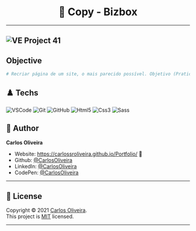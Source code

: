 <h1 align="center"> 🏴󠁧󠁢󠁥󠁮󠁧󠁿 Copy - Bizbox </h1>

---
![VE Project 41](https://user-images.githubusercontent.com/63623377/120558543-01782200-c3d6-11eb-8659-0bfa1c12055f.gif)
---

## Objective
```bash
# Recriar página de um site, o mais parecido possível. Objetivo (Praticar)
```

## ♟️ Techs

![VSCode](https://img.shields.io/badge/-VSCode-0085D1?style=flat-square&logo=visual-studio-code&logoColor=white)
![Git](https://img.shields.io/badge/-Git-F05032?style=flat-square&logo=git&logoColor=white)
![GitHub](https://img.shields.io/badge/-GitHub-212121?style=flat-square&logo=GitHub&logoColor=white)
![Html5](https://img.shields.io/badge/-Html5-DD4B25?style=flat-square&logo=Html5&logoColor=white)
![Css3](https://img.shields.io/badge/-Css3-146EB0?style=flat-square&logo=Css3&logoColor=white)
![Sass](https://img.shields.io/badge/-Sass-C76494?style=flat-square&logo=Sass&logoColor=white)


## 👤 Author

**Carlos Oliveira**

- Website: https://carlossroliveira.github.io/Portfolio/ 🖤
- Github: [@CarlosOliveira](https://github.com/carlossroliveira)
- LinkedIn: [@CarlosOliveira](https://www.linkedin.com/in/carlos-oliveira-ab93941a1/)
- CodePen: [@CarlosOliveira](https://codepen.io/carlosjs)

---

## 📝 License

Copyright © 2021 [Carlos Oliveira](https://github.com/carlossroliveira).<br />
This project is [MIT](https://opensource.org/licenses/MIT) licensed.

---
